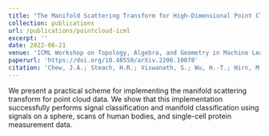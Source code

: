 ```yaml
---
title: "The Manifold Scattering Transform for High-Dimensional Point Cloud Data"
collection: publications
url: /publications/pointcloud-icml
excerpt: ''
date: 2022-06-21
venue: 'ICML Workshop on Topology, Algebra, and Geometry in Machine Learning'
paperurl: 'https://doi.org/10.48550/arXiv.2206.10078'
citation: 'Chew, J.A.; Steach, H.R.; Viswanath, S.; Wu, H.-T.; Hirn, M.; Needell, D.; Krishnaswamy, S.; Perlmutter, M. The Manifold Scattering Transform for High-Dimensional Point Cloud Data. arXiv preprint, 2022.'
---
```

We present a practical scheme for implementing the manifold scattering transform for point cloud data. We show that this implementation successfully performs signal classification and manifold classification using signals on a sphere, scans of human bodies, and single-cell protein measurement data.

<!-- [See paper here](https://analyticalsciencejournals.onlinelibrary.wiley.com/doi/full/10.1002/cem.3119) -->

<!-- Citation: Kazmierczak, N.P.; Chew, J.A.; Michmerhuizen, A.R.; Kim, S.E.; Drees, Z.D.; Rylaarsdam, A.; Thong, T.; Van Laar, L.; Vander Griend, D.A. Sensitivity Limits for Determining 1:1 Binding Constants from Spectrophotometric Titrations via Global Analysis. Journal of Chemometrics, 2019, 33:e3119. -->
